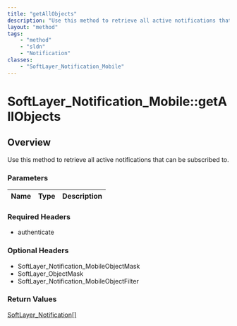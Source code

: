 ```yaml
---
title: "getAllObjects"
description: "Use this method to retrieve all active notifications that can be subscribed to."
layout: "method"
tags:
    - "method"
    - "sldn"
    - "Notification"
classes:
    - "SoftLayer_Notification_Mobile"
---
```

# SoftLayer_Notification_Mobile::getAllObjects
## Overview 
Use this method to retrieve all active notifications that can be subscribed to. 

### Parameters 
|Name | Type | Description |
| --- | --- | --- |


### Required Headers
* authenticate

### Optional Headers
* SoftLayer_Notification_MobileObjectMask
* SoftLayer_ObjectMask
* SoftLayer_Notification_MobileObjectFilter

### Return Values
<a href='/reference/datatypes/SoftLayer_Notification'>SoftLayer_Notification[] </a>

